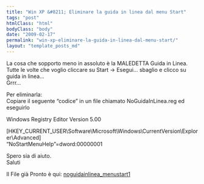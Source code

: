 ```yaml
---
title: "Win XP &#8211; Eliminare la guida in linea dal menu Start"
tags: "post"
htmlClass: "html"
bodyClass: "body"
date: "2009-02-17"
permalink: "win-xp-eliminare-la-guida-in-linea-dal-menu-start/"
layout: "template_posts_md"
---
```

<p>La cosa che sopporto meno in assoluto è la MALEDETTA Guida in Linea.<br />
Tutte le volte che voglio cliccare su Start -&gt; Esegui&#8230; sbaglio e clicco su guida in linea&#8230;<br />
Grrr&#8230;</p>
<p>Per eliminarla:<br />
Copiare il seguente &#8220;codice&#8221; in un file chiamato NoGuidaInLinea.reg ed eseguirlo</p>
<p>Windows Registry Editor Version 5.00</p>
<p>[HKEY_CURRENT_USER\Software\Microsoft\Windows\CurrentVersion\Explorer\Advanced]<br />
&#8220;NoStartMenuHelp&#8221;=dword:00000001</p>
<p>Spero sia di aiuto.<br />
Saluti</p>
<p>Il File già Pronto è qui: <a href="http://www.maurizio.proietti.name/wp-content/uploads/2009/02/noguidainlinea_menustart1.zip">noguidainlinea_menustart1</a></p>
